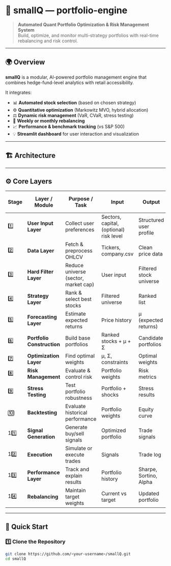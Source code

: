 # 🧠 smallQ — portfolio-engine

> **Automated Quant Portfolio Optimization & Risk Management System**  
> Build, optimize, and monitor multi-strategy portfolios with real-time rebalancing and risk control.

---

## 🌍 Overview

**smallQ** is a modular, AI-powered portfolio management engine that combines hedge-fund-level analytics with retail accessibility.

It integrates:
- 📊 **Automated stock selection** (based on chosen strategy)
- ⚙️ **Quantitative optimization** (Markowitz MVO, hybrid allocation)
- ⚖️ **Dynamic risk management** (VaR, CVaR, stress testing)
- 🔁 **Weekly or monthly rebalancing**
- 📈 **Performance & benchmark tracking** (vs S&P 500)
- 💡 **Streamlit dashboard** for user interaction and visualization

---

## 🏗️ Architecture


---

## ⚙️ Core Layers

| Stage | Layer / Module | Purpose / Task | Input | Output | Models / Techniques Used | Status |
|-------|----------------|----------------|--------|---------|--------------------------|---------|
| 1️⃣ | **User Input Layer** | Collect user preferences | Sectors, capital, (optional) risk level | Structured user profile | — | ✅ Done via Streamlit |
| 2️⃣ | **Data Layer** | Fetch & preprocess OHLCV | Tickers, company.csv | Clean price data | yfinance API | ✅ Ready |
| 3️⃣ | **Hard Filter Layer** | Reduce universe (sector, market cap) | User input | Filtered stock universe | Basic filters | ✅ Done |
| 4️⃣ | **Strategy Layer** | Rank & select best stocks | Filtered universe | Ranked list | Momentum, Value, etc. | ✅ Done |
| 5️⃣ | **Forecasting Layer** | Estimate expected returns | Price history | μ (expected returns) | Rolling mean, CAPM | ✅ Done |
| 6️⃣ | **Portfolio Construction** | Build base portfolios | Ranked stocks + μ + Σ | Candidate portfolios | MVO, Utility Theory | ✅ Done |
| 7️⃣ | **Optimization Layer** | Find optimal weights | μ, Σ, constraints | Optimal weights | Markowitz, Convex Opt | ✅ Done |
| 8️⃣ | **Risk Management** | Evaluate & control risk | Portfolio weights | Risk metrics | VaR, CVaR, Beta, Vol | ✅ Done |
| 9️⃣ | **Stress Testing** | Test portfolio robustness | Portfolio + shocks | Stress results | Historical + Monte Carlo | ✅ Done |
| 🔟 | **Backtesting** | Evaluate historical performance | Portfolio weights | Equity curve | Rolling simulation | 🔜 Next |
| 11️⃣ | **Signal Generation** | Generate buy/sell signals | Optimized portfolio | Trade signals | Rebalance-driven logic | 🔜 Planned |
| 12️⃣ | **Execution** | Simulate or execute trades | Signals | Trade log | Paper trading / APIs | ⚙️ Optional |
| 13️⃣ | **Performance Layer** | Track and explain results | Portfolio history | Sharpe, Sortino, Alpha | Visualization | 🔜 Next |
| 14️⃣ | **Rebalancing** | Maintain target weights | Current vs target | Updated portfolio | Automated loop | ✅ Done |

---

## 🚀 Quick Start

### 1️⃣ Clone the Repository
```bash
git clone https://github.com/<your-username>/smallQ.git
cd smallQ

